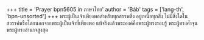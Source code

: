 +++
title = 'Prayer bpn5605 in ภาษาไทย'
author = 'Báb'
tags = ['lang-th', 'bpn-unsorted']
+++
พระผู้เป็นเจ้าเพียงพอสำหรับทุกสรรพสิ่ง อยู่เหนือทุกสิ่ง ไม่มีสิ่งใดในสวรรค์หรือโลกนอกจากพระผู้เป็นเจ้าที่เพียงพอ แท้จริงแล้วพระองค์คือพระผู้ทรงรอบรู้ พระผู้ทรงค้ำจุน พระผู้ทรงอำนาจสูงสุด

